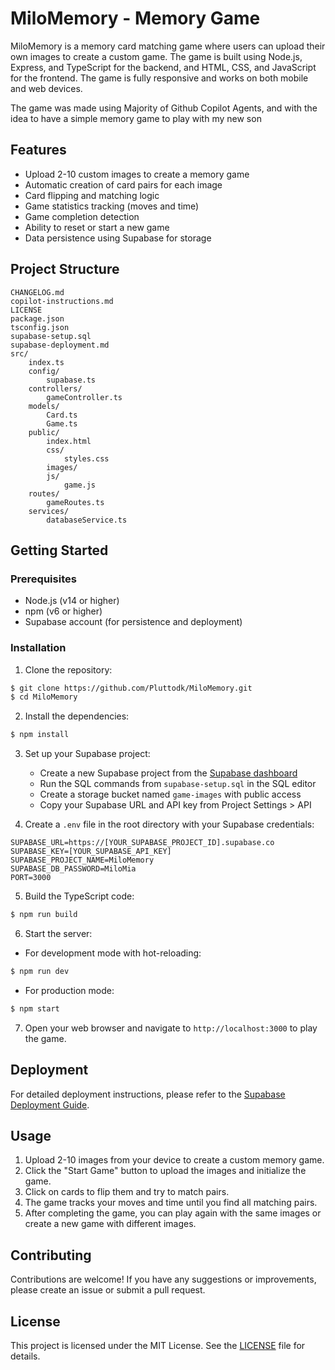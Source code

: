 # MiloMemory - Memory Game

MiloMemory is a memory card matching game where users can upload their own images to create a custom game. The game is built using Node.js, Express, and TypeScript for the backend, and HTML, CSS, and JavaScript for the frontend. The game is fully responsive and works on both mobile and web devices.

The game was made using Majority of Github Copilot Agents, and with the idea to have a simple memory game to play with my new son

## Features

- Upload 2-10 custom images to create a memory game
- Automatic creation of card pairs for each image
- Card flipping and matching logic
- Game statistics tracking (moves and time)
- Game completion detection
- Ability to reset or start a new game
- Data persistence using Supabase for storage

## Project Structure

```
CHANGELOG.md
copilot-instructions.md
LICENSE
package.json
tsconfig.json
supabase-setup.sql
supabase-deployment.md
src/
	index.ts
	config/
		supabase.ts
	controllers/
		gameController.ts
	models/
		Card.ts
		Game.ts
	public/
		index.html
		css/
			styles.css
		images/
		js/
			game.js
	routes/
		gameRoutes.ts
	services/
		databaseService.ts
```

## Getting Started

### Prerequisites

- Node.js (v14 or higher)
- npm (v6 or higher)
- Supabase account (for persistence and deployment)

### Installation

1. Clone the repository:

```sh
$ git clone https://github.com/Pluttodk/MiloMemory.git
$ cd MiloMemory
```

2. Install the dependencies:

```sh
$ npm install
```

3. Set up your Supabase project:
   - Create a new Supabase project from the [Supabase dashboard](https://app.supabase.com)
   - Run the SQL commands from `supabase-setup.sql` in the SQL editor
   - Create a storage bucket named `game-images` with public access
   - Copy your Supabase URL and API key from Project Settings > API

4. Create a `.env` file in the root directory with your Supabase credentials:

```
SUPABASE_URL=https://[YOUR_SUPABASE_PROJECT_ID].supabase.co
SUPABASE_KEY=[YOUR_SUPABASE_API_KEY]
SUPABASE_PROJECT_NAME=MiloMemory
SUPABASE_DB_PASSWORD=MiloMia
PORT=3000
```

5. Build the TypeScript code:

```sh
$ npm run build
```

6. Start the server:

- For development mode with hot-reloading:

```sh
$ npm run dev
```

- For production mode:

```sh
$ npm start
```

7. Open your web browser and navigate to `http://localhost:3000` to play the game.

## Deployment

For detailed deployment instructions, please refer to the [Supabase Deployment Guide](supabase-deployment.md).

## Usage

1. Upload 2-10 images from your device to create a custom memory game.
2. Click the "Start Game" button to upload the images and initialize the game.
3. Click on cards to flip them and try to match pairs.
4. The game tracks your moves and time until you find all matching pairs.
5. After completing the game, you can play again with the same images or create a new game with different images.

## Contributing

Contributions are welcome! If you have any suggestions or improvements, please create an issue or submit a pull request.

## License

This project is licensed under the MIT License. See the [LICENSE](LICENSE) file for details.